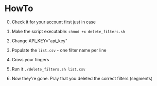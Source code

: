 HowTo
=====

0. Check it for your account first just in case

1. Make the script executable: `chmod +x delete_filters.sh`
2. Change API_KEY="api_key"
3. Populate the `list.csv` \- one filter name per line
4. Cross your fingers
5. Run it `./delete_filters.sh list.csv`
6. Now they're gone. Pray that you deleted the correct filters (segments)